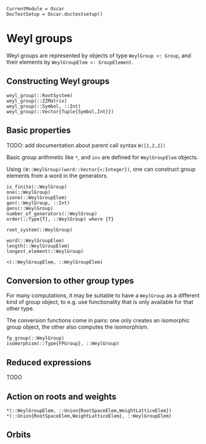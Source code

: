 ```@meta
CurrentModule = Oscar
DocTestSetup = Oscar.doctestsetup()
```

# Weyl groups

Weyl groups are represented by objects of type `WeylGroup <: Group`, and their elements by `WeylGroupElem <: GroupElement`.

## Constructing Weyl groups
```@docs
weyl_group(::RootSystem)
weyl_group(::ZZMatrix)
weyl_group(::Symbol, ::Int)
weyl_group(::Vector{Tuple{Symbol,Int}})
```

## Basic properties
TODO: add documentation about parent call syntax `W([1,2,2])`

Basic group arithmetic like `*`, and `inv` are defined for `WeylGroupElem` objects.

Using `(W::WeylGroup)(word::Vector{<:Integer})`, one can construct group elements from a word in the generators.

```@docs
is_finite(::WeylGroup)
one(::WeylGroup)
isone(::WeylGroupElem)
gen(::WeylGroup, ::Int)
gens(::WeylGroup)
number_of_generators(::WeylGroup)
order(::Type{T}, ::WeylGroup) where {T}
```

```@docs
root_system(::WeylGroup)
```

```@docs
word(::WeylGroupElem)
length(::WeylGroupElem)
longest_element(::WeylGroup)
```

```@docs
<(::WeylGroupElem, ::WeylGroupElem)
```


## Conversion to other group types

For many computations, it may be suitable to have a `WeylGroup` as a different kind of group object, to e.g. use functionality that is only available for that other type.

The conversion functions come in pairs: one only creates an isomorphic group object, the other also computes the isomorphism.

```@docs
fp_group(::WeylGroup)
isomorphism(::Type{FPGroup}, ::WeylGroup)
```


## Reduced expressions
TODO


## Action on roots and weights

```@docs
*(::WeylGroupElem, ::Union{RootSpaceElem,WeightLatticeElem})
*(::Union{RootSpaceElem,WeightLatticeElem}, ::WeylGroupElem)
```


## Orbits
